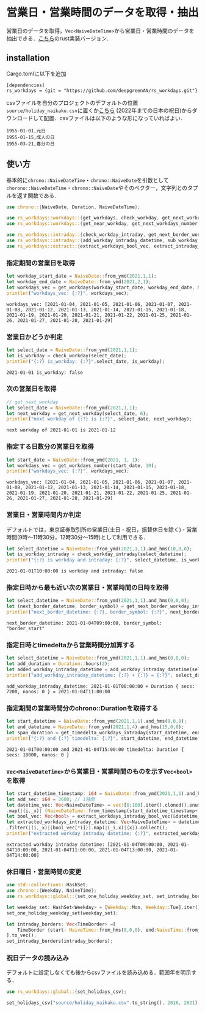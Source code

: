 # 営業日・営業時間のデータを取得・抽出
営業日のデータを取得，`Vec<NaiveDateTime>`から営業日・営業時間のデータを抽出できる．[こちら](https://github.com/deepgreenAN/py_workdays)のrust実装バージョン．

## installation
Cargo.tomlに以下を追加
```
[dependencies]
rs_workdays = {git = "https://github.com/deepgreenAN/rs_workdays.git"}
```
csvファイルを自分のプロジェクトのデフォルトの位置`source/holiday_naikaku.csv`に置くか[こちら](https://drive.google.com/file/d/15V46C74rT1kdYvZGnGnps5hFF8j1UBJB/view?usp=sharing)
(2022年までの日本の祝日)からダウンロードして配置．csvファイルは以下のような形になっていればよい．
```
1955-01-01,元日
1955-01-15,成人の日
1955-03-21,春分の日
```

## 使い方
基本的に`chrono::NaiveDateTime`・`chrono::NaiveDate`を引数として`chorono::NaiveDateTime`・`chrono::NaiveDate`やそのベクター，文字列とのタプルを返す関数である．
```rust
use chrono::{NaiveDate, Duration, NaiveDateTime};

use rs_workdays::workdays::{get_workdays, check_workday, get_next_workday, get_previous_workday};
use rs_workdays::workdays::{get_near_workday, get_next_workdays_number, get_previous_workdays_number, get_workdays_number};

use rs_workdays::intraday::{check_workday_intraday, get_next_border_workday_intraday, get_previous_border_workday_intraday};
use rs_workdays::intraday::{add_workday_intraday_datetime, sub_workday_intraday_datetime, get_timedelta_workdays_intraday};
use rs_workdays::extract::{extract_workdays_bool_vec, extract_intraday_bool_vec, extract_workdays_intraday_bool_vec};
```
### 指定期間の営業日を取得
```rust
let workday_start_date = NaiveDate::from_ymd(2021,1,1);
let workday_end_date = NaiveDate::from_ymd(2021,2,1);
let workdays_vec = get_workdays(workday_start_date, workday_end_date, &"left");
println!("workdays_vec: {:?}", workdays_vec);
```
```
workdays_vec: [2021-01-04, 2021-01-05, 2021-01-06, 2021-01-07, 2021-01-08, 2021-01-12, 2021-01-13, 2021-01-14, 2021-01-15, 2021-01-18, 2021-01-19, 2021-01-20, 2021-01-21, 2021-01-22, 2021-01-25, 2021-01-26, 2021-01-27, 2021-01-28, 2021-01-29]
```

### 営業日かどうか判定
```rust
let select_date = NaiveDate::from_ymd(2021,1,1);
let is_workday = check_workday(select_date);
println!("{:?} is_workday: {:?}",select_date, is_workday);
```
```
2021-01-01 is_workday: false
```

### 次の営業日を取得
```rust
// get_next_workday
let select_date = NaiveDate::from_ymd(2021,1,1);
let next_workday = get_next_workday(select_date, 6);
println!("next workday of {:?} is {:?}", select_date, next_workday);
```
```
next workday of 2021-01-01 is 2021-01-12
```

### 指定する日数分の営業日を取得
```rust
let start_date = NaiveDate::from_ymd(2021, 1, 1);
let workdays_vec = get_workdays_number(start_date, 19);
println!("workdays_vec: {:?}", workdays_vec);
```
```
workdays_vec: [2021-01-04, 2021-01-05, 2021-01-06, 2021-01-07, 2021-01-08, 2021-01-12, 2021-01-13, 2021-01-14, 2021-01-15, 2021-01-18, 2021-01-19, 2021-01-20, 2021-01-21, 2021-01-22, 2021-01-25, 2021-01-26, 2021-01-27, 2021-01-28, 2021-01-29]
```

### 営業日・営業時間内か判定
デフォルトでは，東京証券取引所の営業日(土日・祝日，振替休日を除く)・営業時間(9時～11時30分，12時30分～15時)として利用できる．
```rust
let select_datetime = NaiveDate::from_ymd(2021,1,1).and_hms(10,0,0);
let is_workday_intraday = check_workday_intraday(select_datetime);
println!("{:?} is workday and intraday: {:?}", select_datetime, is_workday_intraday);
```
```
2021-01-01T10:00:00 is workday and intraday: false
```

### 指定日時から最も近い次の営業日・営業時間の日時を取得
```rust
let select_datetime = NaiveDate::from_ymd(2021,1,1).and_hms(0,0,0);
let (next_border_datetime, border_symbol) = get_next_border_workday_intraday(select_datetime);
println!("next_border_datetime: {:?}, border_symbol: {:?}", next_border_datetime, border_symbol);
```
```
next_border_datetime: 2021-01-04T09:00:00, border_symbol: "border_start"
```

### 指定日時とtimedeltaから営業時間分加算する
```rust
let select_datetime = NaiveDate::from_ymd(2021,1,1).and_hms(0,0,0);
let add_duration = Duration::hours(2);
let added_workday_intraday_datetime = add_workday_intraday_datetime(select_datetime, add_duration);
println!("add_workday_intraday_datetime: {:?} + {:?} = {:?}", select_datetime, add_duration, added_workday_intraday_datetime);
```
```
add_workday_intraday_datetime: 2021-01-01T00:00:00 + Duration { secs: 7200, nanos: 0 } = 2021-01-04T11:00:00
```

### 指定期間の営業時間分のchrono::Durationを取得する
```rust
let start_datetime = NaiveDate::from_ymd(2021,1,1).and_hms(0,0,0);
let end_datetime = NaiveDate::from_ymd(2021,1,4).and_hms(15,0,0);
let span_duration = get_timedelta_workdays_intraday(start_datetime, end_datetime);
println!("{:?} and {:?} timedelta: {:?}", start_datetime, end_datetime, span_duration);
```
```
2021-01-01T00:00:00 and 2021-01-04T15:00:00 timedelta: Duration { secs: 18000, nanos: 0 }
```

### `Vec<NaiveDateTime>`から営業日・営業時間のものを示す`Vec<bool>`を取得
```rust
let start_datetime_timestamp: i64 = NaiveDate::from_ymd(2021,1,1).and_hms(0,0,0).timestamp();
let add_sec: i64 = 3600; // 1時間
let datetime_vec: Vec<NaiveDateTime> = vec![0;100].iter().cloned().enumerate()
.map(|(i,_x)| {NaiveDateTime::from_timestamp(start_datetime_timestamp+ (i as i64) *add_sec, 0)}).collect();
let bool_vec: Vec<bool> = extract_workdays_intraday_bool_vec(&datetime_vec);
let extracted_workdays_intraday_datetime: Vec<NaiveDateTime> = datetime_vec.iter().cloned().enumerate()
.filter(|(i,_x)|{bool_vec[*i]}).map(|(_i,x)|{x}).collect();
println!("extracted workday intraday datetime: {:?}", extracted_workdays_intraday_datetime);
```
```
extracted workday intraday datetime: [2021-01-04T09:00:00, 2021-01-04T10:00:00, 2021-01-04T11:00:00, 2021-01-04T13:00:00, 2021-01-04T14:00:00]
```


### 休日曜日・営業時間の変更
```rust
use std::collections::HashSet;
use chrono::{Weekday, NaiveTime};
use rs_workdays::global::{set_one_holiday_weekday_set, set_intraday_borders, TimeBorder};
```
```rust
let weekday_set: HashSet<Weekday> = [Weekday::Mon, Weekday::Tue].iter().cloned().collect();
set_one_holiday_weekday_set(weekday_set);

let intraday_borders: Vec<TimeBorder> =[
    TimeBorder {start: NaiveTime::from_hms(8,0,0), end:NaiveTime::from_hms(10,0,0)}
].to_vec();
set_intraday_borders(intraday_borders);
```

### 祝日データの読み込み
デフォルトに設定しなくても後からcsvファイルを読み込める．範囲年を明示する．
```rust
use rs_workdays::global::{set_holidays_csv};
```
```rust
set_holidays_csv("source/holiday_naikaku.csv".to_string(), 2016, 2021);
```